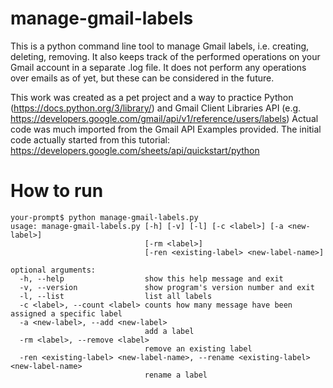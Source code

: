 # manage-gmail-labels

This is a python command line tool to manage Gmail labels, i.e. creating, deleting, removing. It also keeps track of the performed operations on your Gmail account in a separate .log file. It does not perform any operations over emails as of yet, but these can be considered in the future.

This work was created as a pet project and a way to practice Python (https://docs.python.org/3/library/) and Gmail Client Libraries API (e.g. https://developers.google.com/gmail/api/v1/reference/users/labels) Actual code was much imported from the Gmail API Examples provided. The initial code actually started from this tutorial: https://developers.google.com/sheets/api/quickstart/python

# How to run 
```
your-prompt$ python manage-gmail-labels.py
usage: manage-gmail-labels.py [-h] [-v] [-l] [-c <label>] [-a <new-label>]
                              [-rm <label>]
                              [-ren <existing-label> <new-label-name>]

optional arguments:
  -h, --help                  show this help message and exit
  -v, --version               show program's version number and exit
  -l, --list                  list all labels
  -c <label>, --count <label> counts how many message have been assigned a specific label
  -a <new-label>, --add <new-label>
                              add a label
  -rm <label>, --remove <label>
                              remove an existing label
  -ren <existing-label> <new-label-name>, --rename <existing-label> <new-label-name>
                              rename a label

```
